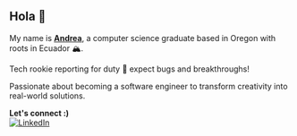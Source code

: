 ## Hola 👋

My name is [**Andrea**](https://ajacho.github.io/abjacho/), a computer science graduate based in Oregon with roots in Ecuador 🏔️.

Tech rookie reporting for duty 🫡 expect bugs and breakthroughs!

Passionate about becoming a software engineer to transform creativity into real-world solutions.

**Let's connect :)**
[<br><img alt="LinkedIn" src="https://img.shields.io/badge/LinkedIn-%230E76A8.svg?&style=for-the-badge&logo=LinkedIn&logoColor=white" />](https://linkedin.com/in/abjacho)
